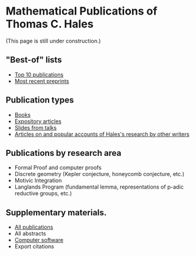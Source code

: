 
# Mathematical Publications of Thomas C. Hales

(This page is still under construction.)

## "Best-of" lists

+ [Top 10 publications](top-10-publications.md)
+ [Most recent preprints](most-recent-preprints.md)

## Publication types

+ [Books](books.md)
+ [Expository articles](expository.md)
+ [Slides from talks](slides.md)
+ [Articles on and popular accounts of Hales's research by other writers](other-writers.md)

## Publications by research area

+ Formal Proof and computer proofs
+ Discrete geometry (Kepler conjecture, honeycomb conjecture, etc.)
+ Motivic Integration
+ Langlands Program (fundamental lemma, representations of p-adic reductive groups, etc.)

## Supplementary materials.

+ [All publications](all-pubs.md)
+ All abstracts
+ [Computer software](software.md)
+ Export citations

